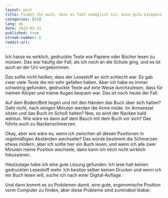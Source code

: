 ```yaml
---
layout: post
title: Findet ihr auch, dass es fast unmöglich ist, eine gute Leseposition zu finden?
categories: [de]
lang: de
date: 2022-03-31
published: true
streak-number: 8
reddit-url:
---
```

Ich hasse es wirklich, gedruckte Texte wie Papiere oder Bücher lesen zu müssen. Das war häufig der Fall, als ich noch an die Schule ging, und es ist auch an der Uni vorgekommen.

Das sollte nicht heißen, dass der Lesestoff an sich schlecht war. Es gab zwar viele Texte die mir sehr gefallen haben. Aber ich habe es immer schwierig gefunden, gedruckte Texte auf eine Weise durchzulesen, dass für meinen Körper und meine Augen bequem war. Das ist noch heute der Fall.

Auf dem Boden/Bett liegen und mit den Händen das Buch über sich halten? Geht nicht, nach einigen Minuten werden die Arme müde. Im Armsessel sitzen und das Buch im Schoß halten? Nee, so wird der Nacken bald wehtun. Wie wäre es dann auf dem Bauch mit dem Buch vor sich? Das führte auch zu Nackenschmerzen. 

Okay, aber wie wäre es, wenn ich zwischen all diesen Positionen in regelmäßigen Abständen wechselte? Das würde bestimmt die Schmerzen etwas mildern, aber ich sollte hier ein Buch lesen, und wenn ich alle zwei Minuten meine Position wechsele, dann kann ich mich nicht wirklich fokussieren.

Heutzutage habe ich eine gute Lösung gefunden: Ich lese halt keinen gedruckten Lesestoff mehr. Ich besitze selber keinen Drucker und wenn ich ein Buch lesen will, suche ich nach einer Digital-Auflage.

Und dann kommt es zu Problemen damit, eine gute, ergonomische Position vorm Computer zu finden, aber diese Probleme sind zumindest lösbar. 
